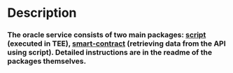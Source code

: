 # Description
### The oracle service consists of two main packages: [script](https://github.com/Super-Protocol/sp-oracle-sample/tree/main/script) (executed in TEE), [smart-contract](https://github.com/Super-Protocol/sp-oracle-sample/tree/main/smart-contract) (retrieving data from the API using script). Detailed instructions are in the readme of the packages themselves.
